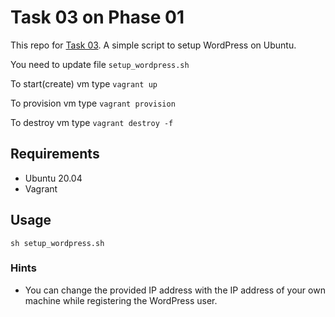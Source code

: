 # Task 03 on Phase 01

This repo for [Task 03](https://learningdevops.makvaz.com/phase1-task3-scripting).
A simple script to setup WordPress on Ubuntu.

You need to update file `setup_wordpress.sh`

To start(create) vm type `vagrant up`

To provision vm type `vagrant provision`

To destroy vm type `vagrant destroy -f`

## Requirements
 * Ubuntu 20.04
 * Vagrant

## Usage
```
sh setup_wordpress.sh
```
### Hints
* You can change the provided IP address with the IP address of your own machine while registering the WordPress user.  
